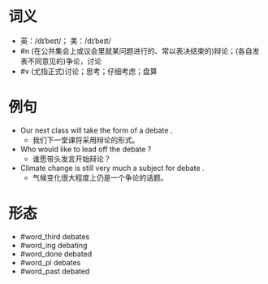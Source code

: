# 词义
- 英：/dɪˈbeɪt/； 美：/dɪˈbeɪt/
- #n (在公共集会上或议会里就某问题进行的、常以表决结束的)辩论；(各自发表不同意见的)争论，讨论
- #v (尤指正式)讨论；思考；仔细考虑；盘算
# 例句
- Our next class will take the form of a debate .
	- 我们下一堂课将采用辩论的形式。
- Who would like to lead off the debate ?
	- 谁愿带头发言开始辩论？
- Climate change is still very much a subject for debate .
	- 气候变化很大程度上仍是一个争论的话题。
# 形态
- #word_third debates
- #word_ing debating
- #word_done debated
- #word_pl debates
- #word_past debated
